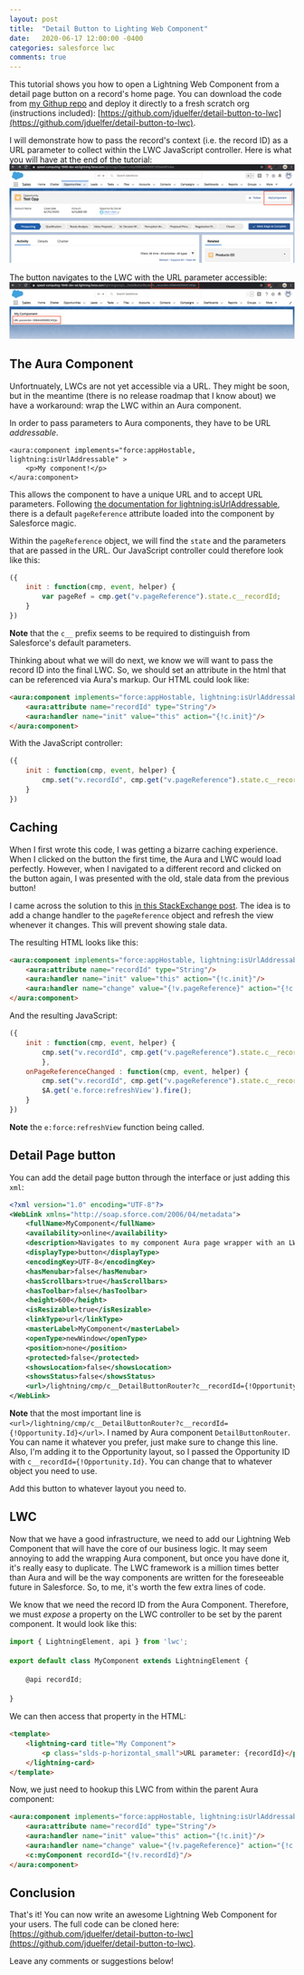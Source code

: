 ```yaml
---
layout: post
title:  "Detail Button to Lighting Web Component"
date:   2020-06-17 12:00:00 -0400
categories: salesforce lwc
comments: true
---
```


This tutorial shows you how to open a Lightning Web Component from a detail page button on a record's home page. You can download the code from [my Githup repo](https://github.com/jduelfer/detail-button-to-lwc) and deploy it directly to a fresh scratch org (instructions included): [https://github.com/jduelfer/detail-button-to-lwc](https://github.com/jduelfer/detail-button-to-lwc).

I will demonstrate how to pass the record's context (i.e. the record ID) as a URL parameter to collect within the LWC JavaScript controller. Here is what you will have at the end of the tutorial:
![detail button](/assets/img/detail-button.png)

The button navigates to the LWC with the URL parameter accessible:
![lwc component](/assets/img/lwc-component.png)

## The Aura Component
Unfortnuately, LWCs are not yet accessible via a URL. They might be soon, but in the meantime (there is no release roadmap that I know about) we have a workaround: wrap the LWC within an Aura component.

In order to pass parameters to Aura components, they have to be URL _addressable_.
```
<aura:component implements="force:appHostable, lightning:isUrlAddressable" >
	<p>My component!</p>
</aura:component>
```

This allows the component to have a unique URL and to accept URL parameters. Following [the documentation for lightning:isUrlAddressable](https://developer.salesforce.com/docs/component-library/bundle/lightning:isUrlAddressable/documentation), there is a default `pageReference` attribute loaded into the component by Salesforce magic.

Within the `pageReference` object, we will find the `state` and the parameters that are passed in the URL. Our JavaScript controller could therefore look like this:
```javascript
({
    init : function(cmp, event, helper) {
        var pageRef = cmp.get("v.pageReference").state.c__recordId;
    }
})
```
**Note** that the `c__` prefix seems to be required to distinguish from Salesforce's default parameters.

Thinking about what we will do next, we know we will want to pass the record ID into the final LWC. So, we should set an attribute in the html that can be referenced via Aura's markup. Our HTML could look like:
```html
<aura:component implements="force:appHostable, lightning:isUrlAddressable" >
    <aura:attribute name="recordId" type="String"/>
    <aura:handler name="init" value="this" action="{!c.init}"/>
</aura:component>
```

With the JavaScript controller:
```javascript
({
    init : function(cmp, event, helper) {
        cmp.set("v.recordId", cmp.get("v.pageReference").state.c__recordId);
    }
})
```

## Caching
When I first wrote this code, I was getting a bizarre caching experience. When I clicked on the button the first time, the Aura and LWC would load perfectly. However, when I navigated to a different record and clicked on the button again, I was presented with the old, stale data from the previous button!

I came across the solution to this [in this StackExchange post](https://salesforce.stackexchange.com/questions/257444/disable-caching-in-lwc). The idea is to add a change handler to the `pageReference` object and refresh the view whenever it changes. This will prevent showing stale data.

The resulting HTML looks like this:
```html
<aura:component implements="force:appHostable, lightning:isUrlAddressable" >
    <aura:attribute name="recordId" type="String"/>
    <aura:handler name="init" value="this" action="{!c.init}"/>
    <aura:handler name="change" value="{!v.pageReference}" action="{!c.onPageReferenceChanged}" />
</aura:component>
```

And the resulting JavaScript:
```javascript
({
    init : function(cmp, event, helper) {
        cmp.set("v.recordId", cmp.get("v.pageReference").state.c__recordId);
        },
    onPageReferenceChanged : function(cmp, event, helper) {
        cmp.set("v.recordId", cmp.get("v.pageReference").state.c__recordId);
        $A.get('e.force:refreshView').fire();
    }
})
```
**Note** the `e:force:refreshView` function being called.

## Detail Page button
You can add the detail page button through the interface or just adding this `xml`:
```xml
<?xml version="1.0" encoding="UTF-8"?>
<WebLink xmlns="http://soap.sforce.com/2006/04/metadata">
    <fullName>MyComponent</fullName>
    <availability>online</availability>
    <description>Navigates to my component Aura page wrapper with an LWC inside.</description>
    <displayType>button</displayType>
    <encodingKey>UTF-8</encodingKey>
    <hasMenubar>false</hasMenubar>
    <hasScrollbars>true</hasScrollbars>
    <hasToolbar>false</hasToolbar>
    <height>600</height>
    <isResizable>true</isResizable>
    <linkType>url</linkType>
    <masterLabel>MyComponent</masterLabel>
    <openType>newWindow</openType>
    <position>none</position>
    <protected>false</protected>
    <showsLocation>false</showsLocation>
    <showsStatus>false</showsStatus>
    <url>/lightning/cmp/c__DetailButtonRouter?c__recordId={!Opportunity.Id}</url>
</WebLink>
```

**Note** that the most important line is `<url>/lightning/cmp/c__DetailButtonRouter?c__recordId={!Opportunity.Id}</url>`. I named by Aura component `DetailButtonRouter`. You can name it whatever you prefer, just make sure to change this line. Also, I'm adding it to the Opportunity layout, so I passed the Opportunity ID with `c__recordId={!Opportunity.Id}`. You can change that to whatever object you need to use.

Add this button to whatever layout you need to.

## LWC
Now that we have a good infrastructure, we need to add our Lightning Web Component that will have the core of our business logic. It may seem annoying to add the wrapping Aura component, but once you have done it, it's really easy to duplicate. The LWC framework is a million times better than Aura and will be the way components are written for the foreseeable future in Salesforce. So, to me, it's worth the few extra lines of code.

We know that we need the record ID from the Aura Component. Therefore, we must _expose_ a property on the LWC controller to be set by the parent component. It would look like this:
```javascript
import { LightningElement, api } from 'lwc';

export default class MyComponent extends LightningElement {

    @api recordId;

}
```

We can then access that property in the HTML:
```html
<template>
    <lightning-card title="My Component">
        <p class="slds-p-horizontal_small">URL parameter: {recordId}</p>
    </lightning-card>
</template>
```

Now, we just need to hookup this LWC from within the parent Aura component:
```html
<aura:component implements="force:appHostable, lightning:isUrlAddressable" >
    <aura:attribute name="recordId" type="String"/>
    <aura:handler name="init" value="this" action="{!c.init}"/>
    <aura:handler name="change" value="{!v.pageReference}" action="{!c.onPageReferenceChanged}" />
    <c:myComponent recordId="{!v.recordId}"/>
</aura:component>
```

## Conclusion
That's it! You can now write an awesome Lightning Web Component for your users. The full code can be cloned here: [https://github.com/jduelfer/detail-button-to-lwc](https://github.com/jduelfer/detail-button-to-lwc).

Leave any comments or suggestions below!
